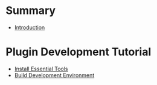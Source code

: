 # Summary

* [Introduction](README.md)
# Plugin Development Tutorial
* [Install Essential Tools](/tutorial/chapter_1/chapter_1.md)
* [Build Development Environment](/tutorial/chapter_2/chapter_2.md)